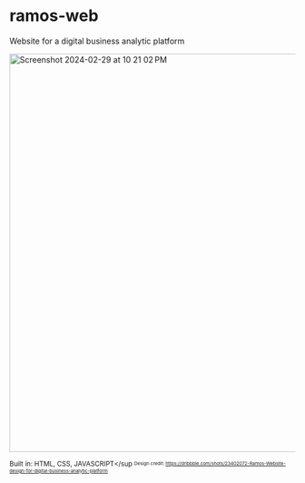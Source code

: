 # ramos-web
Website for a digital business analytic platform

<img width="702" alt="Screenshot 2024-02-29 at 10 21 02 PM" src="https://github.com/emekauja/ramos-web/assets/60346432/0b277268-aee4-4471-920f-e93e88bd65b4">

<sup>Built in: HTML, CSS, JAVASCRIPT</sup
<sup><sub>Design credit: https://dribbble.com/shots/23402072-Ramos-Website-design-for-digital-business-analytic-platform</sub></sup>


